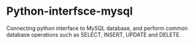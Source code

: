 # Python-interfsce-mysql
Connecting python interface to MySQL database, and perform common database operations such as SELECT, INSERT, UPDATE and DELETE.

